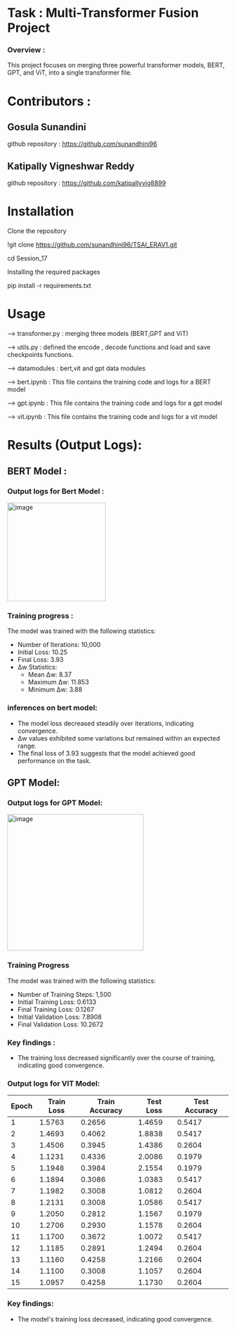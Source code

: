 
# Task : Multi-Transformer Fusion Project

### Overview : 

This project focuses on merging three powerful transformer models, BERT, GPT, and ViT, into a single transformer file.

#  Contributors :

## Gosula Sunandini 
github repository : https://github.com/sunandhini96
## Katipally Vigneshwar Reddy
github repository : https://github.com/katipallyvig8899

# Installation

Clone the repository

!git clone https://github.com/sunandhini96/TSAI_ERAV1.git

cd Session_17

Installing the required packages

pip install -r requirements.txt

# Usage

--> transformer.py : merging three models (BERT,GPT and ViT)

--> utils.py : defined the encode , decode functions and load and save checkpoints functions.

--> datamodules : bert,vit and gpt data modules 

--> bert.ipynb : This file contains the training code and logs for a BERT model

--> gpt.ipynb : This file contains the training code and logs for a gpt model

--> vit.ipynb : This file contains the training code and logs for a vit model

# Results (Output Logs):

## BERT Model : 

### Output logs for Bert Model :

<img width="224" alt="image" src="https://github.com/sunandhini96/TSAI_ERAV1/assets/63030539/d65602e3-e135-4b66-aafe-793a2c08483c">

### Training progress :

The model was trained with the following statistics:

- Number of Iterations: 10,000
- Initial Loss: 10.25
- Final Loss: 3.93
- Δw Statistics:
  - Mean Δw: 8.37
  - Maximum Δw: 11.853
  - Minimum Δw: 3.88
 
### inferences on bert model:

- The model loss decreased steadily over iterations, indicating convergence.
- Δw values exhibited some variations but remained within an expected range.
- The final loss of 3.93 suggests that the model achieved good performance on the task.


## GPT Model:

### Output logs for GPT Model:

<img width="310" alt="image" src="https://github.com/sunandhini96/TSAI_ERAV1/assets/63030539/d626d6b2-e989-452e-9c2d-d939032baaa9">

### Training Progress

The model was trained with the following statistics:

- Number of Training Steps: 1,500
- Initial Training Loss: 0.6133
- Final Training Loss: 0.1267
- Initial Validation Loss: 7.8908
- Final Validation Loss: 10.2672
  
### Key findings :

 - The training loss decreased significantly over the course of training, indicating good convergence.

### Output logs for VIT Model:

| Epoch | Train Loss | Train Accuracy | Test Loss | Test Accuracy |
|-------|------------|----------------|-----------|---------------|
| 1     | 1.5763     | 0.2656         | 1.4659    | 0.5417        |
| 2     | 1.4693     | 0.4062         | 1.8838    | 0.5417        |
| 3     | 1.4506     | 0.3945         | 1.4386    | 0.2604        |
| 4     | 1.1231     | 0.4336         | 2.0086    | 0.1979        |
| 5     | 1.1948     | 0.3984         | 2.1554    | 0.1979        |
| 6     | 1.1894     | 0.3086         | 1.0383    | 0.5417        |
| 7     | 1.1982     | 0.3008         | 1.0812    | 0.2604        |
| 8     | 1.2131     | 0.3008         | 1.0586    | 0.5417        |
| 9     | 1.2050     | 0.2812         | 1.1567    | 0.1979        |
| 10    | 1.2706     | 0.2930         | 1.1578    | 0.2604        |
| 11    | 1.1700     | 0.3672         | 1.0072    | 0.5417        |
| 12    | 1.1185     | 0.2891         | 1.2494    | 0.2604        |
| 13    | 1.1160     | 0.4258         | 1.2166    | 0.2604        |
| 14    | 1.1100     | 0.3008         | 1.1057    | 0.2604        |
| 15    | 1.0957     | 0.4258         | 1.1730    | 0.2604        |


### Key findings:

- The model's training loss decreased, indicating good convergence.












